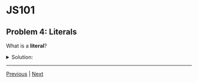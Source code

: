 # JS101
## Problem 4: Literals

What is a **literal**?

<details>
<summary>Solution:</summary>

Data type values can be represented by **literals**. A literal is any notation that lets you represent a fixed value in source code.

</details>

---

[Previous](003.md) | [Next](005.md)
